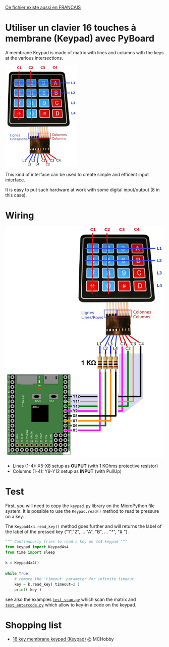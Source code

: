 [Ce fichier existe aussi en FRANCAIS](readme.md)

# Utiliser un clavier 16 touches à membrane (Keypad) avec PyBoard

A membrane Keypad is made of matrix with lines and columns with the keys at the various intersections.  

![Keypad 4x4](docs/_static/keypad4x4.jpg)

This kind of interface can be used to create simple and efficent input interface.

It is easy to put such hardware at work with some digital input/output (8 in this case).

# Wiring

![Keypad to Pyboard](docs/_static/keypad-to-pyboard.jpg)

* Lines (1-4): X5-X8 setup as __OUPUT__ (with 1 KOhms protective resistor)
* Columns (1-4): Y9-Y12 setup as __INPUT__ (with PullUp)

# Test
First, you will need to copy the `keypad.py` library on the MicroPython file system. It is possible to use the `Keypad.read()` method to read te pressure on a key.

The `Keypad4x4.read_key()` method goes further and will returns the label of the label of the pressed key ("1","2", ... "A", "B", ... "*", "# ").

``` Python
""" Continuously tries to read a key on 4x4 keypad """
from keypad import Keypad4x4
from time import sleep

k = Keypad4x4()

while True:
	# remove the 'timeout' parameter for infinite timeout
	key = k.read_key( timeout=2 )
	print( key )
```
see also the examples [`test_scan.py`](examples/test_scan.py) which scan the matrix and [`test_entercode.py`](examples/test_entercode.py) which allow to key-in a code on the keypad.

# Shopping list
* [16 key membrane keypad (Keypad)](https://shop.mchobby.be/fr/tactile-flex-pot-softpad/83-clavier-16-touches-souple-3232100000834.html) @ MCHobby
